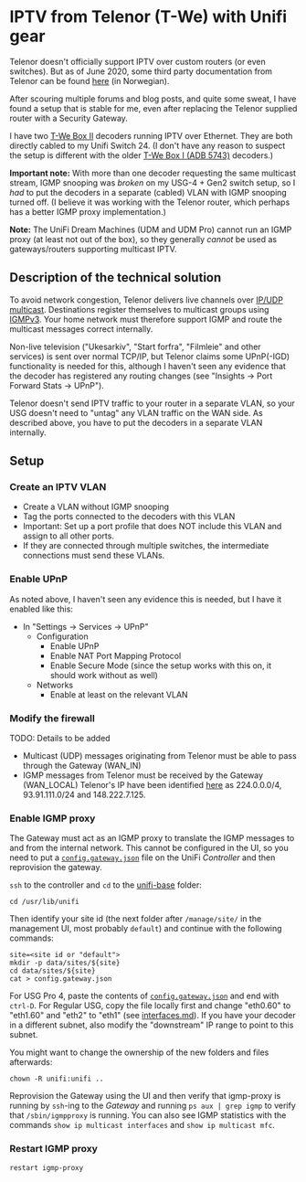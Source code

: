 # IPTV from Telenor (T-We) with Unifi gear

Telenor doesn't officially support IPTV over custom routers (or even switches). But as of June 2020, some third party documentation from Telenor can be found [here](https://www.telenor.no/binaries/privat/kundeservice/tvhjelp/utstyr/tredjeparts-utstyr/IPTV%20tredjepart%20veiledning%20juni%202020.pdf) (in Norwegian).

After scouring multiple forums and blog posts, and quite some sweat, I have found a setup that is stable for me, even after replacing the Telenor supplied router with a Security Gateway. 

I have two [T-We Box II](https://www.telenor.no/privat/tv/t-we/dekoder/) decoders running IPTV over Ethernet. They are both directly cabled to my Unifi Switch 24. (I don't have any reason to suspect the setup is different with the older [T-We Box I (ADB 5743)](https://www.telenor.no/privat/kundeservice/tvhjelp/utstyr/abd5743/) decoders.)

**Important note:** With more than one decoder requesting the same multicast stream, IGMP snooping was *broken* on my USG-4 + Gen2 switch setup, so I *had* to put the decoders in a separate (cabled) VLAN with IGMP snooping turned off. (I believe it was working with the Telenor router, which perhaps has a better IGMP proxy implementation.)

**Note:** The UniFi Dream Machines (UDM and UDM Pro) cannot run an IGMP proxy (at least not out of the box), so they generally *cannot* be used as gateways/routers supporting multicast IPTV.

## Description of the technical solution

To avoid network congestion, Telenor delivers live channels over [IP/UDP multicast](https://en.wikipedia.org/wiki/Multicast). Destinations register themselves to multicast groups using [IGMPv3](https://en.wikipedia.org/wiki/Internet_Group_Management_Protocol). Your home network must therefore support IGMP and route the multicast messages correct internally.

Non-live television ("Ukesarkiv", "Start forfra", "Filmleie" and other services) is sent over normal TCP/IP, but Telenor claims some UPnP(-IGD) functionality is needed for this, although I haven't seen any evidence that the decoder has registered any routing changes (see "Insights -> Port Forward Stats -> UPnP").

Telenor doesn't send IPTV traffic to your router in a separate VLAN, so your USG doesn't need to "untag" any VLAN traffic on the WAN side. As described above, you have to put the decoders in a separate VLAN internally.

## Setup

### Create an IPTV VLAN

* Create a VLAN without IGMP snooping
* Tag the ports connected to the decoders with this VLAN
* Important: Set up a port profile that does NOT include this VLAN and assign to all other ports.
* If they are connected through multiple switches, the intermediate connections must send these VLANs.

### Enable UPnP
As noted above, I haven't seen any evidence this is needed, but I have it enabled like this:
* In "Settings -> Services -> UPnP"
  - Configuration
    * Enable UPnP
    * Enable NAT Port Mapping Protocol
    * Enable Secure Mode (since the setup works with this on, it should work without as well)
  - Networks
    * Enable at least on the relevant VLAN

### Modify the firewall
TODO: Details to be added
* Multicast (UDP) messages originating from Telenor must be able to pass through the Gateway (WAN_IN)
* IGMP messages from Telenor must be received by the Gateway (WAN_LOCAL)
Telenor's IP have been identified [here](https://stavdal.me/2019/05/how-to-set-up-iptv-multicast-from-telenor-fibre-on-usg-3p/) as 224.0.0.0/4, 93.91.111.0/24 and 148.222.7.125.

### Enable IGMP proxy
The Gateway must act as an IGMP proxy to translate the IGMP messages to and from the internal network. This cannot be configured in the UI, so you need to put a [`config.gateway.json`](gateway/config.gateway.json) file on the UniFi *Controller* and then reprovision the gateway.

`ssh` to the controller and `cd` to the [unifi-base](https://help.ui.com/hc/en-us/articles/115004872967-UniFi-Where-is-unifi-base-) folder:
```
cd /usr/lib/unifi
```
Then identify your site id (the next folder after `/manage/site/` in the management UI, most probably `default`) and continue with the following commands:
```
site=<site id or "default">
mkdir -p data/sites/${site}
cd data/sites/${site}
cat > config.gateway.json
```
For USG Pro 4, paste the contents of [`config.gateway.json`](gateway/config.gateway.json) and end with `ctrl-D`.
For Regular USG, copy the file locally first and change "eth0.60" to "eth1.60" and "eth2" to "eth1" (see [interfaces.md](gateway/interfaces.md)).
If you have your decoder in a different subnet, also modify the "downstream" IP range to point to this subnet.

You might want to change the ownership of the new folders and files afterwards:
```
chown -R unifi:unifi ..
```

Reprovision the Gateway using the UI and then verify that igmp-proxy is running by `ssh`-ing to the *Gateway*  and running `ps aux | grep igmp` to verify that `/sbin/igmpproxy` is running. You can also see IGMP statistics with the commands `show ip multicast interfaces` and `show ip multicast mfc`.

### Restart IGMP proxy

```
restart igmp-proxy
```
